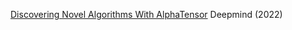 
[Discovering Novel Algorithms With AlphaTensor](https://www.deepmind.com/blog/discovering-novel-algorithms-with-alphatensor)
Deepmind (2022)
